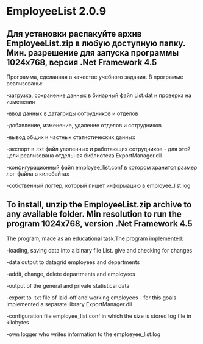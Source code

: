 # EmployeeList 2.0.9

Для установки распакуйте архив EmployeeList.zip в любую доступную папку. Мин. разрешение для запуска программы 1024х768, версия .Net Framework 4.5
---------------------------------------------------------------------------
Программа, сделанная в качестве учебного задания. В программе реализованы:

-загрузка, сохранение данных в бинарный файл List.dat и проверка на изменения

-ввод данных в датагриды сотрудников и отделов

-добавление, изменение, удаление отделов и сотрудников

-вывод общих и частных статистических данных

-экспорт в .txt файл уволенных и работающих сотрудников - для этой цели реализована отдельная библиотека ExportManager.dll

-конфигурационный файл employee_list.conf в котором хранится размер лог-файла в килобайтах

-собственный логгер, который пишет информацию в employee_list.log

To install, unzip the EmployeeList.zip archive to any available folder. Min resolution to run the program 1024x768, version .Net Framework 4.5
------------------------------------------------------------------------
The program, made as an educational task.The program implemented:

-loading, saving data into a binary file List. give and checking for changes

-data output to datagrid employees and departments

-addit, change, delete departments and employees

-output of the general and private statistical data

-export to .txt file of laid-off and working employees - for this goals implemented a separate library ExportManager.dll

-configuration file employee_list.conf in which the size is stored log file in kilobytes

-own logger who writes information to the emploeyee_list.log

